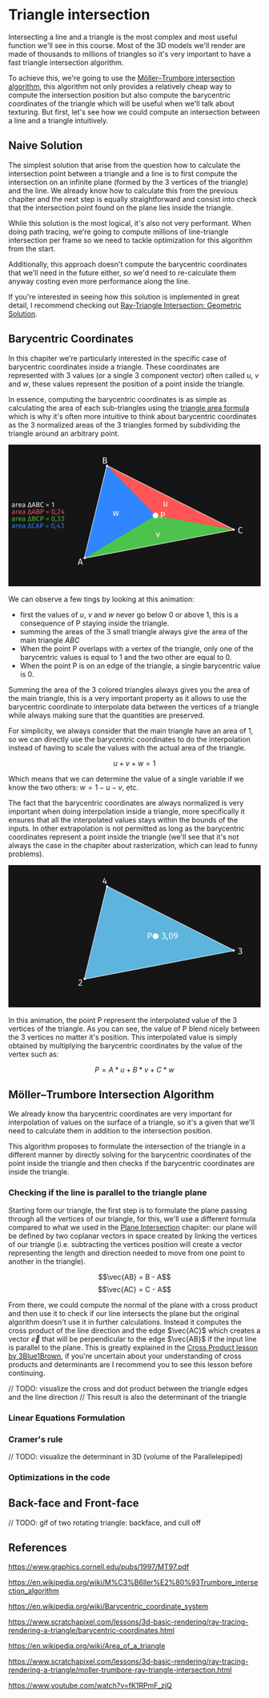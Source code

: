 # Triangle intersection

Intersecting a line and a triangle is the most complex and most useful function we'll see in this course. Most of the 3D models we'll render are made of thousands to millions of triangles so it's very important to have a fast triangle intersection algorithm.

To achieve this, we're going to use the [Möller–Trumbore intersection algorithm](https://en.wikipedia.org/wiki/M%C3%B6ller%E2%80%93Trumbore_intersection_algorithm), this algorithm not only provides a relatively cheap way to compute the intersection position but also compute the barycentric coordinates of the triangle which will be useful when we'll talk about texturing. But first, let's see how we could compute an intersection between a line and a triangle intuitively.

## Naive Solution

The simplest solution that arise from the question how to calculate the intersection point between a triangle and a line is to first compute the intersection on an infinite plane (formed by the 3 vertices of the triangle) and the line. We already know how to calculate this from the previous chapiter and the next step is equally straightforward and consist into check that the intersection point found on the plane lies inside the triangle.

While this solution is the most logical, it's also not very performant. When doing path tracing, we're going to compute millions of line-triangle intersection per frame so we need to tackle optimization for this algorithm from the start.

Additionally, this approach doesn't compute the barycentric coordinates that we'll need in the future either, so we'd need to re-calculate them anyway costing even more performance along the line.

If you're interested in seeing how this solution is implemented in great detail, I recommend checking out [Ray-Triangle Intersection: Geometric Solution](https://www.scratchapixel.com/lessons/3d-basic-rendering/ray-tracing-rendering-a-triangle/ray-triangle-intersection-geometric-solution.html).

## Barycentric Coordinates

In this chapiter we're particularly interested in the specific case of barycentric coordinates inside a triangle. These coordinates are represented with 3 values (or a single 3 component vector) often called $u$, $v$ and $w$, these values represent the position of a point inside the triangle.

In essence, computing the barycentric coordinates is as simple as calculating the area of each sub-triangles using the [triangle area formula](https://en.wikipedia.org/wiki/Area_of_a_triangle) which is why it's often more intuitive to think about barycentric coordinates as the 3 normalized areas of the 3 triangles formed by subdividing the triangle around an arbitrary point.

![](media/Recordings/TriangleIntersection%2000.gif)

We can observe a few tings by looking at this animation:
- first the values of $u$, $v$ and $w$ never go below 0 or above 1, this is a consequence of P staying inside the triangle.
- summing the areas of the 3 small triangle always give the area of the main triangle $ABC$
- When the point P overlaps with a vertex of the triangle, only one of the barycentric values is equal to 1 and the two other are equal to 0.
- When the point P is on an edge of the triangle, a single barycentric value is 0.

Summing the area of the 3 colored triangles always gives you the area of the main triangle, this is a very important property as it allows to use the barycentric coordinate to interpolate data between the vertices of a triangle while always making sure that the quantities are preserved.

For simplicity, we always consider that the main triangle have an area of 1, so we can directly use the barycentric coordinates to do the interpolation instead of having to scale the values with the actual area of the triangle.

$$u + v + w = 1$$

Which means that we can determine the value of a single variable if we know the two others: $w = 1 - u - v$, etc.

The fact that the barycentric coordinates are always normalized is very important when doing interpolation inside a triangle, more specifically it ensures that all the interpolated values stays within the bounds of the inputs. In other extrapolation is not permitted as long as the barycentric coordinates represent a point inside the triangle (we'll see that it's not always the case in the chapiter about rasterization, which can lead to funny problems). 

![](Media/Recordings/TriangleIntersection%2001.gif)

In this animation, the point P represent the interpolated value of the 3 vertices of the triangle. As you can see, the value of P blend nicely between the 3 vertices no matter it's position. This interpolated value is simply obtained by multiplying the barycentric coordinates by the value of the vertex such as:

$$P = A * u + B * v + C * w$$

## Möller–Trumbore Intersection Algorithm

We already know tha barycentric coordinates are very important for interpolation of values on the surface of a triangle, so it's a given that we'll need to calculate them in addition to the intersection position.

This algorithm proposes to formulate the intersection of the triangle in a different manner by directly solving for the barycentric coordinates of the point inside the triangle and then checks if the barycentric coordinates are inside the triangle.

### Checking if the line is parallel to the triangle plane

Starting form our triangle, the first step is to formulate the plane passing through all the vertices of our triangle, for this, we'll use a different formula compared to what we used in the [Plane Intersection](PlaneIntersection.md) chapiter: our plane will be defined by two coplanar vectors in space created by linking the vertices of our triangle (i.e. subtracting the vertices position will create a vector representing the length and direction needed to move from one point to another in the triangle).

$$\vec{AB} = B - A$$
$$\vec{AC} = C - A$$

From there, we could compute the normal of the plane with a cross product and then use it to check if our line intersects the plane but the original algorithm doesn't use it in further calculations. Instead it computes the cross product of the line direction and the edge $\vec{AC}$ which creates a vector $\vec{e}$ that will be perpendicular to the edge $\vec{AB}$ if the input line is parallel to the plane. This is greatly explained in the [Cross Product lesson by 3Blue1Brown](https://www.3blue1brown.com/lessons/cross-products), if you're uncertain about your understanding of cross products and determinants are I recommend you to see this lesson before continuing.



// TODO: visualize the cross and dot product between the triangle edges and the line direction
// This result is also the determinant of the triangle

### Linear Equations Formulation

### Cramer's rule

// TODO: visualize the determinant in 3D (volume of the Parallelepiped)

### Optimizations in the code

## Back-face and Front-face

// TODO: gif of two rotating triangle: backface, and cull off

## References

https://www.graphics.cornell.edu/pubs/1997/MT97.pdf

https://en.wikipedia.org/wiki/M%C3%B6ller%E2%80%93Trumbore_intersection_algorithm

https://en.wikipedia.org/wiki/Barycentric_coordinate_system

https://www.scratchapixel.com/lessons/3d-basic-rendering/ray-tracing-rendering-a-triangle/barycentric-coordinates.html

https://en.wikipedia.org/wiki/Area_of_a_triangle

https://www.scratchapixel.com/lessons/3d-basic-rendering/ray-tracing-rendering-a-triangle/moller-trumbore-ray-triangle-intersection.html

https://www.youtube.com/watch?v=fK1RPmF_zjQ

